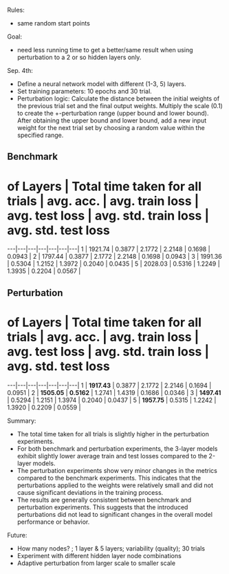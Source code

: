 Rules:
- same random start points

Goal:
- need less running time to get a better/same result when using perturbation to a 2 or so hidden layers only.


Sep. 4th:
- Define a neural network model with different (1-3, 5) layers.
- Set training parameters: 10 epochs and 30 trial.
- Perturbation logic: Calculate the distance between the initial weights of the previous trial set and the final output weights. Multiply the scale (0.1) to create the +-perturbation range (upper bound and lower bound). After obtaining the upper bound and lower bound, add a new input weight for the next trial set by choosing a random value within the specified range.

## Benchmark
# of Layers | Total time taken for all trials | avg. acc. | avg. train loss | avg. test loss | avg. std. train loss | avg. std. test loss
---|---|---|---|---|---|---|
1 | 1921.74 | 0.3877 | 2.1772 | 2.2148 | 0.1698 | 0.0943 |
2 | 1797.44 | 0.3877 | 2.1772 | 2.2148 | 0.1698 | 0.0943 |
3 | 1991.36 | 0.5304 | 1.2152 | 1.3972 | 0.2040 | 0.0435 |
5 | 2028.03 | 0.5316 | 1.2249 | 1.3935 | 0.2204 | 0.0567 |

## Perturbation  
# of Layers | Total time taken for all trials | avg. acc. | avg. train loss | avg. test loss | avg. std. train loss | avg. std. test loss
---|---|---|---|---|---|---|
1 | **1917.43** | 0.3877 | 2.1772 | 2.2146 | 0.1694 | 0.0951 |
2 | **1505.05** | **0.5162** | 1.2741 | 1.4319 | 0.1686 | 0.0346 |
3 | **1497.41** | 0.5294 | 1.2151 | 1.3974 | 0.2040 | 0.0437 |
5 | **1957.75** | 0.5315 | 1.2242 | 1.3920 | 0.2209 | 0.0559 |

Summary:
- The total time taken for all trials is slightly higher in the perturbation experiments.
- For both benchmark and perturbation experiments, the 3-layer models exhibit slightly lower average train and test losses compared to the 2-layer models. 
- The perturbation experiments show very minor changes in the metrics compared to the benchmark experiments. This indicates that the perturbations applied to the weights were relatively small and did not cause significant deviations in the training process.
- The results are generally consistent between benchmark and perturbation experiments. This suggests that the introduced perturbations did not lead to significant changes in the overall model performance or behavior.

Future: 
- How many nodes? ; 1 layer & 5 layers; variability (quality); 30 trials
- Experiment with different hidden layer node combinations
- Adaptive perturbation from larger scale to smaller scale
